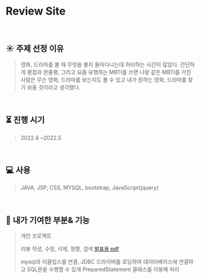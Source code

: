 # Review Site
</br>

## :sunny: 주제 선정 이유
> 영화, 드라마를 볼 때 무엇을 볼지 돌아다니는데 허비하는 시간이 많았다.
> 간단하게 평점과 한줄평, 그리고 요즘 유행하는 MBTI를 쓰면 
> 나랑 같은 MBTI를 가진 사람은 무슨 영화, 드라마를 보는지도 볼 수 있고 내가 원하는 영화, 드라마를 찾기 쉬울 것이라고 생각했다.


</br>

## :hourglass_flowing_sand: 진행 시기
> 2022.4 ~2022.5


</br>

## :computer: 사용
> JAVA, JSP, CSS,  MYSQL, bootstrap, JavaScript(jquery)

</br>

## :baby_chick: 내가 기여한 부분& 기능
>개인 프로젝트
>
> 리뷰 작성, 수정, 삭제, 정렬, 검색
>[발표용 pdf](https://github.com/oyuri030/project_a/blob/main/%EC%98%81%ED%99%94%EB%93%9C%EB%9D%BC%EB%A7%88_%EB%A6%AC%EB%B7%B0%EC%82%AC%EC%9D%B4%ED%8A%B8_jsp.pdf)
>
>mysql과 이클립스를 연결,
>JDBC 드라이버를 로딩하여 데이터베이스에 연결하고 SQL문을 수행할 수 있게 
>PreparedStatement 클래스를 이용해 처리

</br>

